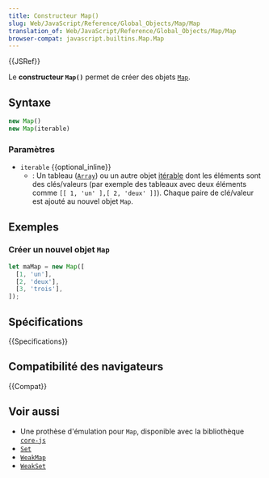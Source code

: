 ```yaml
---
title: Constructeur Map()
slug: Web/JavaScript/Reference/Global_Objects/Map/Map
translation_of: Web/JavaScript/Reference/Global_Objects/Map/Map
browser-compat: javascript.builtins.Map.Map
---
```


{{JSRef}}

Le **constructeur `Map()`** permet de créer des objets [`Map`](/fr/docs/Web/JavaScript/Reference/Global_Objects/Map).

## Syntaxe

```js
new Map()
new Map(iterable)
```

### Paramètres

- `iterable` {{optional_inline}}
  - : Un tableau ([`Array`](/fr/docs/Web/JavaScript/Reference/Global_Objects/Array)) ou un autre objet [itérable](/fr/docs/Web/JavaScript/Reference/Iteration_protocols) dont les éléments sont des clés/valeurs (par exemple des tableaux avec deux éléments comme `[[ 1, 'un' ],[ 2, 'deux' ]]`). Chaque paire de clé/valeur est ajouté au nouvel objet `Map`.

## Exemples

### Créer un nouvel objet `Map`

```js
let maMap = new Map([
  [1, 'un'],
  [2, 'deux'],
  [3, 'trois'],
]);
```

## Spécifications

{{Specifications}}

## Compatibilité des navigateurs

{{Compat}}

## Voir aussi

- Une prothèse d'émulation pour `Map`, disponible avec la bibliothèque [`core-js`](https://github.com/zloirock/core-js#map)
- [`Set`](/fr/docs/Web/JavaScript/Reference/Global_Objects/Set)
- [`WeakMap`](/fr/docs/Web/JavaScript/Reference/Global_Objects/WeakMap)
- [`WeakSet`](/fr/docs/Web/JavaScript/Reference/Global_Objects/WeakSet)
